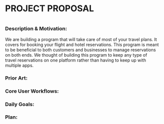 # PROJECT PROPOSAL
# 

### Description & Motivation:
We are building a program that will take care of most of your travel plans. It covers for booking your flight and hotel reservations. This program is meant to be beneficial to both customers and businesses to manage reservations on both ends. We thought of building this program to keep any type of travel reservations on one platform rather than having to keep up with multiple apps. 

### Prior Art:

### Core User Workflows:

### Daily Goals:

### Plan:
